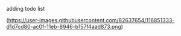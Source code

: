 adding todo list

(https://user-images.githubusercontent.com/82637654/116851333-d1d7cd80-ac0f-11eb-8946-b157f4aad873.png)
